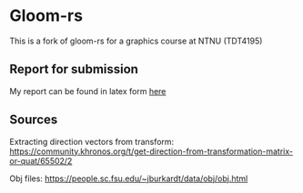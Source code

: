 # Gloom-rs

This is a fork of gloom-rs for a graphics course at NTNU (TDT4195)

## Report for submission

My report can be found in latex form [here](https://www.overleaf.com/read/vfctcktgxysj)

## Sources

Extracting direction vectors from transform: https://community.khronos.org/t/get-direction-from-transformation-matrix-or-quat/65502/2

Obj files: https://people.sc.fsu.edu/~jburkardt/data/obj/obj.html